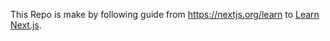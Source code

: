 This Repo is make by following guide from https://nextjs.org/learn to [Learn Next.js](https://nextjs.org/learn).
